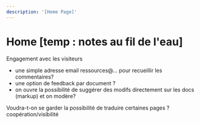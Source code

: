 ```yaml
---
description: '[Home Page]'
---
```


# Home \[temp : notes au fil de l'eau\]

Engagement avec les visiteurs

* une simple adresse email ressources@... pour recueillir les commentaires?
* une option de feedback par document ?
* on ouvre la possibilité de suggérer des modifs directement sur les docs \(markup\) et on modère?

Voudra-t-on se garder la possibilité de traduire certaines pages ? coopération/visibilité 






